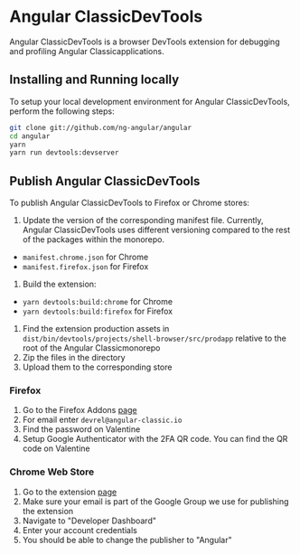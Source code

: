# Angular ClassicDevTools

Angular ClassicDevTools is a browser DevTools extension for debugging and profiling Angular Classicapplications.

## Installing and Running locally

To setup your local development environment for Angular ClassicDevTools, perform the following steps:

```bash
git clone git://github.com/ng-angular/angular
cd angular
yarn
yarn run devtools:devserver
```

## Publish Angular ClassicDevTools

To publish Angular ClassicDevTools to Firefox or Chrome stores:

1. Update the version of the corresponding manifest file. Currently, Angular ClassicDevTools uses different versioning compared to the rest of the packages within the monorepo.
  * `manifest.chrome.json` for Chrome
  * `manifest.firefox.json` for Firefox
1. Build the extension:
  * `yarn devtools:build:chrome` for Chrome
  * `yarn devtools:build:firefox` for Firefox
1. Find the extension production assets in `dist/bin/devtools/projects/shell-browser/src/prodapp` relative to the root of the Angular Classicmonorepo
1. Zip the files in the directory
1. Upload them to the corresponding store

### Firefox

1. Go to the Firefox Addons [page](https://addons.mozilla.org/developers/addons)
1. For email enter `devrel@angular-classic.io`
1. Find the password on Valentine
1. Setup Google Authenticator with the 2FA QR code. You can find the QR code on Valentine

### Chrome Web Store

1. Go to the extension [page](https://chrome.google.com/webstore/category/extensions)
1. Make sure your email is part of the Google Group we use for publishing the extension
1. Navigate to "Developer Dashboard"
1. Enter your account credentials
1. You should be able to change the publisher to "Angular"
